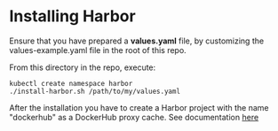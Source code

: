 # Installing Harbor

Ensure that you have prepared a **values.yaml** file, by customizing the values-example.yaml file in the root of this repo.

From this directory in the repo, execute:

```
kubectl create namespace harbor
./install-harbor.sh /path/to/my/values.yaml
```

After the installation you have to create a Harbor project with the name "dockerhub" as a DockerHub proxy cache. See documentation [here](https://goharbor.io/docs/2.2.0/administration/configure-proxy-cache/)
